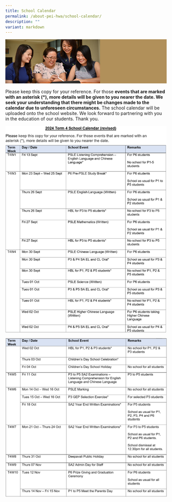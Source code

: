 ```yaml
---
title: School Calendar
permalink: /about-pei-hwa/school-calendar/
description: ""
variant: markdown
---
```

![](/images/Website%20Banners%20Subpage/948x260%20masterhead%20-%20About%20Pei%20Hwa4.jpg)

Please keep this copy for your reference. For those **events that are marked with an asterisk (\*), more details will be given to you nearer the date. We seek your understanding that there might be changes made to the calendar due to unforeseen circumstances.** The school calendar will be uploaded onto the school website. We look forward to partnering with you in the education of our students. Thank you.

![2024 Term 4 (Revised)](/images/Calendar/Revised_2024_T4__1.png)

![2024 Term 4 (Revised)](/images/Calendar/Revised_2024_T4___2.png)